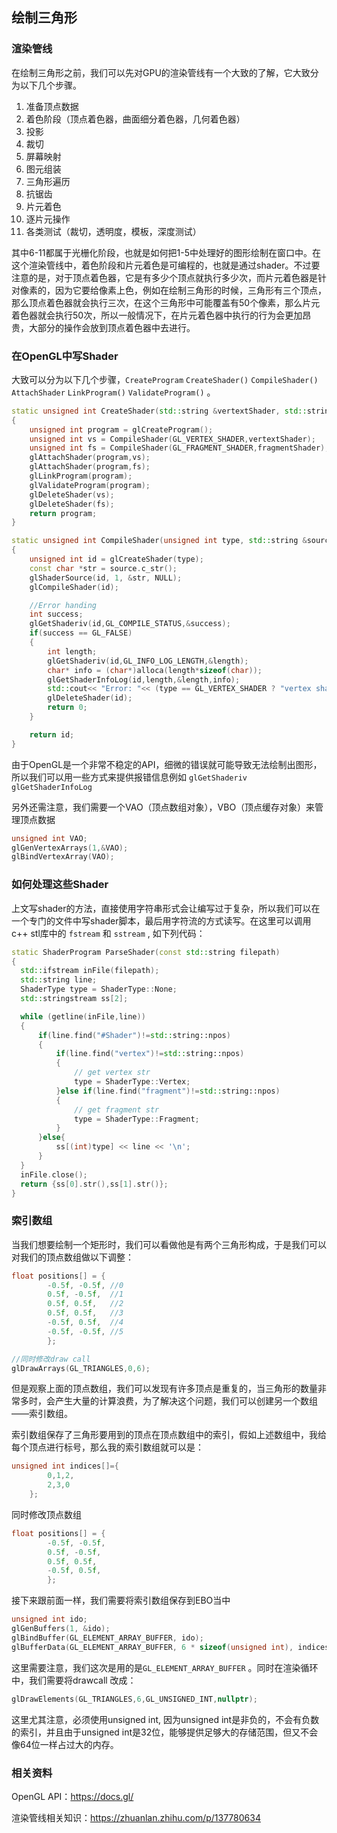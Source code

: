 ## 绘制三角形

### 渲染管线

在绘制三角形之前，我们可以先对GPU的渲染管线有一个大致的了解，它大致分为以下几个步骤。

1. 准备顶点数据
2. 着色阶段（顶点着色器，曲面细分着色器，几何着色器）
3. 投影
4. 裁切
5. 屏幕映射
6. 图元组装
7. 三角形遍历
8. 抗锯齿
9. 片元着色
10. 逐片元操作
11. 各类测试（裁切，透明度，模板，深度测试）

其中6-11都属于光栅化阶段，也就是如何把1-5中处理好的图形绘制在窗口中。在这个渲染管线中，着色阶段和片元着色是可编程的，也就是通过shader。不过要注意的是，对于顶点着色器，它是有多少个顶点就执行多少次，而片元着色器是针对像素的，因为它要给像素上色，例如在绘制三角形的时候，三角形有三个顶点，那么顶点着色器就会执行三次，在这个三角形中可能覆盖有50个像素，那么片元着色器就会执行50次，所以一般情况下，在片元着色器中执行的行为会更加昂贵，大部分的操作会放到顶点着色器中去进行。

### 在OpenGL中写Shader

大致可以分为以下几个步骤，`CreateProgram`  `CreateShader()` `CompileShader()` `AttachShader` `LinkProgram()` `ValidateProgram()` 。
```c++
static unsigned int CreateShader(std::string &vertextShader, std::string &fragmentShader)
{
    unsigned int program = glCreateProgram();
    unsigned int vs = CompileShader(GL_VERTEX_SHADER,vertextShader);
    unsigned int fs = CompileShader(GL_FRAGMENT_SHADER,fragmentShader);
    glAttachShader(program,vs);
    glAttachShader(program,fs);
    glLinkProgram(program);
    glValidateProgram(program);
    glDeleteShader(vs);
    glDeleteShader(fs);
    return program;
}

static unsigned int CompileShader(unsigned int type, std::string &source)
{
    unsigned int id = glCreateShader(type);
    const char *str = source.c_str();
    glShaderSource(id, 1, &str, NULL);
    glCompileShader(id);

    //Error handing
    int success;
    glGetShaderiv(id,GL_COMPILE_STATUS,&success);
    if(success == GL_FALSE)
    {
        int length;
        glGetShaderiv(id,GL_INFO_LOG_LENGTH,&length);
        char* info = (char*)alloca(length*sizeof(char));
        glGetShaderInfoLog(id,length,&length,info);
        std::cout<< "Error: "<< (type == GL_VERTEX_SHADER ? "vertex shader" : "fragment shader") << "Shader Compiled Failed!"<< info << std::endl;
        glDeleteShader(id);
        return 0;
    }

    return id;
}
```

由于OpenGL是一个非常不稳定的API，细微的错误就可能导致无法绘制出图形，所以我们可以用一些方式来提供报错信息例如 `glGetShaderiv`  `glGetShaderInfoLog` 

另外还需注意，我们需要一个VAO（顶点数组对象），VBO（顶点缓存对象）来管理顶点数据
```c++
unsigned int VAO;
glGenVertexArrays(1,&VAO);
glBindVertexArray(VAO);
```

### 如何处理这些Shader

上文写shader的方法，直接使用字符串形式会让编写过于复杂，所以我们可以在一个专门的文件中写shader脚本，最后用字符流的方式读写。在这里可以调用c++ stl库中的 `fstream` 和 `sstream` , 如下列代码：
```c++
static ShaderProgram ParseShader(const std::string filepath)
{
  std::ifstream inFile(filepath);
  std::string line;
  ShaderType type = ShaderType::None;
  std::stringstream ss[2];

  while (getline(inFile,line))
  {
      if(line.find("#Shader")!=std::string::npos)
      {
          if(line.find("vertex")!=std::string::npos)
          {
              // get vertex str
              type = ShaderType::Vertex;
          }else if(line.find("fragment")!=std::string::npos)
          {
              // get fragment str
              type = ShaderType::Fragment;
          }
      }else{
          ss[(int)type] << line << '\n';
      }
  }
  inFile.close();
  return {ss[0].str(),ss[1].str()};
}
```

### 索引数组

当我们想要绘制一个矩形时，我们可以看做他是有两个三角形构成，于是我们可以对我们的顶点数组做以下调整：
```c++
float positions[] = {
        -0.5f, -0.5f, //0
        0.5f, -0.5f,  //1
        0.5f, 0.5f,   //2
        0.5f, 0.5f,   //3
        -0.5f, 0.5f,  //4
        -0.5f, -0.5f, //5
        };

//同时修改draw call
glDrawArrays(GL_TRIANGLES,0,6);
```

但是观察上面的顶点数组，我们可以发现有许多顶点是重复的，当三角形的数量非常多时，会产生大量的计算浪费，为了解决这个问题，我们可以创建另一个数组——索引数组。

索引数组保存了三角形要用到的顶点在顶点数组中的索引，假如上述数组中，我给每个顶点进行标号，那么我的索引数组就可以是：
```c++
unsigned int indices[]={
        0,1,2,
        2,3,0
    };
```

同时修改顶点数组

```c++
float positions[] = {
        -0.5f, -0.5f,
        0.5f, -0.5f,
        0.5f, 0.5f,
        -0.5f, 0.5f,
        };
```

接下来跟前面一样，我们需要将索引数组保存到EBO当中
```c++
unsigned int ido;
glGenBuffers(1, &ido);
glBindBuffer(GL_ELEMENT_ARRAY_BUFFER, ido);
glBufferData(GL_ELEMENT_ARRAY_BUFFER, 6 * sizeof(unsigned int), indices, GL_STATIC_DRAW);
```

这里需要注意，我们这次是用的是`GL_ELEMENT_ARRAY_BUFFER` 。同时在渲染循环中，我们需要将drawcall 改成：
```c++
glDrawElements(GL_TRIANGLES,6,GL_UNSIGNED_INT,nullptr);
```

这里尤其注意，必须使用unsigned int, 因为unsigned int是非负的，不会有负数的索引，并且由于unsigned int是32位，能够提供足够大的存储范围，但又不会像64位一样占过大的内存。

### 相关资料

OpenGL API：https://docs.gl/

渲染管线相关知识：https://zhuanlan.zhihu.com/p/137780634